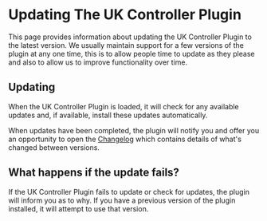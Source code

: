 # Updating The UK Controller Plugin

This page provides information about updating the UK Controller Plugin to the latest version. We usually maintain support for a few versions of the plugin
at any one time, this is to allow people time to update as they please and also to allow us to improve functionality over time.

## Updating

When the UK Controller Plugin is loaded, it will check for any available updates and, if available, install these updates automatically.

When updates have been completed, the plugin will notify you and offer you an opportunity to open the [Changelog](../Changelog/Changelog.md) which
contains details of what's changed between versions.

## What happens if the update fails?

If the UK Controller Plugin fails to update or check for updates, the plugin will inform you as to why. If you have
a previous version of the plugin installed, it will attempt to use that version.
